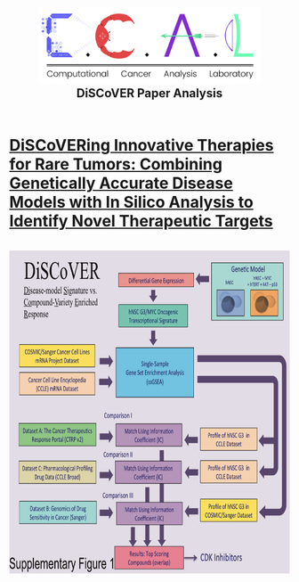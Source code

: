 <h2 align="center">
  <br>
  <a href="https://github.com/UCSD-CCAL"><img src="media/ccal-logo.jpg" width="400"></a>
  <br>
  DiSCoVER Paper Analysis
  <br>
<br>
<h1 ><a href="http://www.cell.com/cell-systems/fulltext/S2405-4712(17)30335-6" target="blank">DiSCoVERing Innovative Therapies for Rare Tumors: Combining Genetically Accurate Disease Models with In Silico Analysis to Identify Novel Therapeutic Targets</a></h1>
<br>


<div>
    <img src="/media/supplementary_fig_1.png" width=800 height=580>
</div>
